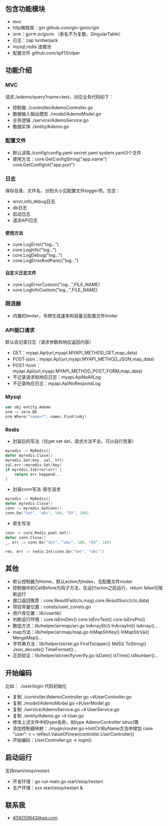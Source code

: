 ## 包含功能模块
- mvc
- http微框架：gin github.com/gin-gonic/gin
- orm：gorm.io/gorm （表名不为复数，SingularTable）
- 日志：zap lumberjack
- mysql,redis 连接池
- 配置文件 github.com/spf13/viper

## 功能介绍
### MVC
请求./ademo/query?name=test，对应业务代码如下：
- 控制器 ./controller/AdemoController.go
- 数据输入输出模型 ./model/AdemoModel.go
- 业务逻辑 ./service/AdemoService.go
- 数据实体 ./entity/Ademo.go
### 配置文件
- 默认读取./config/config.yaml secret.yaml system.yaml3个文件
- 使用方法：core.GetConfigString("app.name") core.GetConfigInt("app.port")
### 日志
保存目录、文件名、分割大小见配置文件logger项，包含：
- error,info,debug日志
- db日志 
- 启动日志
- 请求API日志
#### 使用方法
- core.LogError("log...")
- core.LogInfo("log...")
- core.LogDebug("log...")
- core.LogErrorAndPanic("log...")
#### 自定义日志文件
- core.LogErrorCustom("log...",FILE_NAME)
- core.LogInfoCustom("log...",FILE_NAME)
### 限流器
- 内置的limiter，令牌生成速率和容量见配置文件limiter
### API接口请求
默认会记录日志（请求参数和响应返回内容）
- GET：myapi.Api(url,myapi.MYAPI_METHOD_GET,map_data)
- POST-json：myapi.Api(url,myapi.MYAPI_METHOD_JSON,map_data)
- POST-form：myapi.Api(url,myapi.MYAPI_METHOD_POST_FORM,map_data)
- 不记录请求和响应日志：myapi.ApiNoAllLog
- 不记录响应日志：myapi.ApiNoResponsLog
### Mysql
```go
var obj entity.Ademo
orm := core.Db
orm.Where("name=?", name).Find(&obj)
```
### Redis
- 封装后的写法（仅get set del，请求方法不全，可以自行完善）
```go
myredis := MyRedis{}
defer myredis.Close()
myredis.Set(key, val, ttl)
val,err:=myredis.Get(key)
if myredis.IsError(err) {
	return err happend...
}
```
- 封装conn写法-原生请求
```go
myredis := MyRedis{}
defer myredis.Close()
conn := myredis.GetConn()
conn.Do("Set", "abc", 100, "EX", 100)
```
- 原生写法
```go
conn := core.Redis_pool.Get()
defer conn.Close()
_, err := conn.Do("Set", "abc", 100, "EX", 100)

res, err := redis.Int(conn.Do("Get", "abc"))
```
## 其他
- 默认控制器为Home，默认action为Index，见配置文件router
- 控制器中的CallBefore为钩子方法，在运行acton之前运行，return false可阻断运行
- 接口返回推荐：core.ResultFail(ctx,msg),core.ResultSucc(ctx,data)
- 项目常量位置：consts/user_consts.go
- 用户库位置：lib/userlib/
- 判断运行环境：core.IsEnvDev() core.IsEnvTest() core.IsEnvPro()
- 数组方法：lib/helper/arrmap/arr.go InArrayStr() InArrayInt() IsArray()...
- map方法：lib/helper/arrmap/map.go InMapStrKey() InMapStrVal() MergeMap()...
- 字符串方法：lib/helper/str/str.go FirstToUpper() Md5() ToString() Json_decode() TimeFormat()...
- 正则验证：lib/helper/str/verify/verify.go IsDate() IsTime() IsNumber()...

## 开始编码
比如： ./user/login
代码初始化
- 复制 ./controller/AdemoController.go =》UserController.go 
- 复制 ./model/AdemoModel.go =》UserModel.go
- 复制 ./service/AdemoService.go =》 UserService.go
- 复制 ./entity/Ademo.go =》 User.go
- 修改上述文件中的type名称，如type AdemoController struct等
- 添加控制器映射：./mygin/router.go->InitCtrlByName方法中增加
    case "user":
		v = reflect.ValueOf(new(controller.UserController))
- 开始编码：UserController.go -> login()
		
## 启动运行
支持start/stop/restart
- 开发环境：go run main.go start/stop/restart
- 生产环境：xxx start/stop/restart &

## 联系我
- 409250643@qq.com

